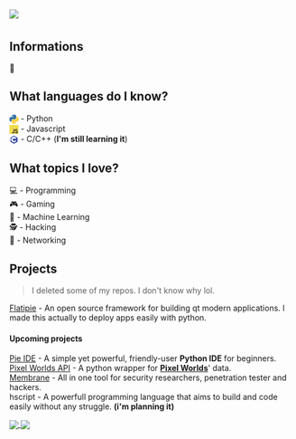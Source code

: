 <h1>
    <img src="https://github-readme-stats.vercel.app/api?username=znqi&show_icons=True&theme=calm&custom_title=Statistic&count_private=True&hide=issues,contribs">
</h1>

## Informations

🏡

## What languages do I know?

<img src="images/python-logo.png" width="16" align="center"> - Python</br>
<img src="images/js.png" width="16" align="center"> - Javascript</br>
<img src="images/c-programming.png" width="16" align="center"> - C/C++ (__I'm still learning it__)

## What topics I love?

💻 - Programming</br>
🎮 - Gaming</br>
🧠 - Machine Learning</br>
🕵️‍ - Hacking</br>
🔌 - Networking</br>

## Projects
> I deleted some of my repos. I don't know why lol.

[Flatipie](https://github.com/flatipie/flatipie) - An open source framework for building qt modern applications. I made this actually to deploy apps easily with python.

#### Upcoming projects

[Pie IDE](https://github.com/zenqii/pie) - A simple yet powerful, friendly-user **Python IDE** for beginners.</br>
[Pixel Worlds API](https://github.com/zenqii/pixelworldsapi) - A python wrapper for [**Pixel Worlds**](https://store.steampowered.com/app/636040/Pixel_Worlds_MMO_Sandbox/)' data.</br>
[Membrane](https://github.com/zenqii/membrane) - All in one tool for security researchers, penetration tester and hackers.</br>
hscript - A powerfull programming language that aims to build and code easily without any struggle. **(i'm planning it)**

<a href="https://github.com/flatipie/Flatipie">
  <img align="center" src="https://github-readme-stats.vercel.app/api/pin/?username=flatipie&repo=flatipie&theme=calm" />
</a>

<a>
  <img align="center" src="https://github-readme-stats.vercel.app/api/top-langs/?username=zenqii&hide=css,html&layout=compact&theme=calm&card_width=350">
</a>
